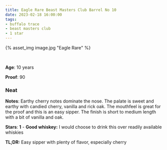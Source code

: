 ```yaml
---
title: Eagle Rare Beast Masters Club Barrel No 10
date: 2023-02-18 16:00:00
tags:
- buffalo trace
- beast masters club
- 1 star
---
```



{% asset_img image.jpg "Eagle Rare" %}

&nbsp;

**Age**: 10 years

**Proof**: 90

### Neat

**Notes**: Earthy cherry notes dominate the nose. The palate is sweet and earthy with candied cherry, vanilla and rick oak. The mouthfeel is great for the proof and this is an easy sipper. The finish is short to medium length with a bit of vanilla and oak.

**Stars**: **1** - **Good whiskey:** I would choose to drink this over readily available whiskies

**TL;DR:** Easy sipper with plenty of flavor, especially cherry

